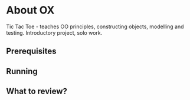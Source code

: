 # About OX
Tic Tac Toe - teaches OO principles, constructing objects, modelling and testing. Introductory project, solo work.
## Prerequisites
## Running
## What to review?

